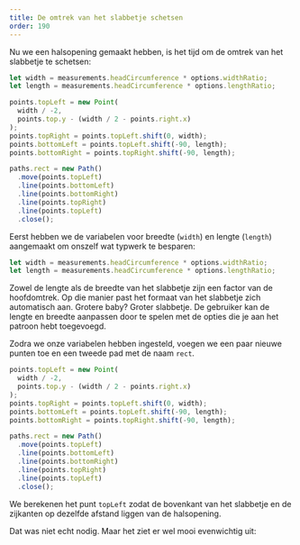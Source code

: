 ```yaml
---
title: De omtrek van het slabbetje schetsen
order: 190
---
```


Nu we een halsopening gemaakt hebben, is het tijd om de omtrek van het slabbetje te schetsen:

```js
let width = measurements.headCircumference * options.widthRatio;
let length = measurements.headCircumference * options.lengthRatio;

points.topLeft = new Point(
  width / -2,
  points.top.y - (width / 2 - points.right.x)
);
points.topRight = points.topLeft.shift(0, width);
points.bottomLeft = points.topLeft.shift(-90, length);
points.bottomRight = points.topRight.shift(-90, length);

paths.rect = new Path()
  .move(points.topLeft)
  .line(points.bottomLeft)
  .line(points.bottomRight)
  .line(points.topRight)
  .line(points.topLeft)
  .close();
```

Eerst hebben we de variabelen voor breedte (`width`) en lengte (`length`) aangemaakt om onszelf wat typwerk te besparen:

```js
let width = measurements.headCircumference * options.widthRatio;
let length = measurements.headCircumference * options.lengthRatio;
```

Zowel de lengte als de breedte van het slabbetje zijn een factor van de hoofdomtrek. Op die manier past het formaat van het slabbetje zich automatisch aan. Grotere baby? Groter slabbetje. De gebruiker kan de lengte en breedte aanpassen door te spelen met de opties die je aan het patroon hebt toegevoegd.

Zodra we onze variabelen hebben ingesteld, voegen we een paar nieuwe punten toe en een tweede pad met de naam `rect`.

```js
points.topLeft = new Point(
  width / -2,
  points.top.y - (width / 2 - points.right.x)
);
points.topRight = points.topLeft.shift(0, width);
points.bottomLeft = points.topLeft.shift(-90, length);
points.bottomRight = points.topRight.shift(-90, length);

paths.rect = new Path()
  .move(points.topLeft)
  .line(points.bottomLeft)
  .line(points.bottomRight)
  .line(points.topRight)
  .line(points.topLeft)
  .close();
```

We berekenen het punt `topLeft` zodat de bovenkant van het slabbetje en de zijkanten op dezelfde afstand liggen van de halsopening.

Dat was niet echt nodig. Maar het ziet er wel mooi evenwichtig uit:

<Example pattern="tutorial" part="step5" caption="Note how the neck opening is the same distance from the left, right, and top edge" />

